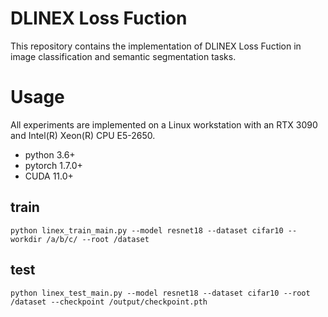 # DLINEX Loss Fuction
This repository contains the implementation of DLINEX Loss Fuction in image classification and semantic segmentation tasks.

# Usage
All experiments are implemented on a Linux workstation with an RTX 3090 and Intel(R) Xeon(R) CPU E5-2650.
- python 3.6+
- pytorch 1.7.0+
- CUDA 11.0+

## train
```
python linex_train_main.py --model resnet18 --dataset cifar10 --workdir /a/b/c/ --root /dataset
```

## test
```
python linex_test_main.py --model resnet18 --dataset cifar10 --root /dataset --checkpoint /output/checkpoint.pth
```
